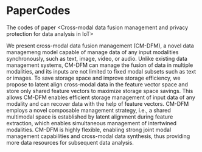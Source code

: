# PaperCodes
The codes of paper &lt;Cross-modal data fusion management and privacy protection for data analysis in IoT>

We present cross-modal data fusion management (CM-DFM), a novel data managemeng model capable of manage data of any input modalities synchronously, such as text, image, video, or audio. Unlike existing data management systems, CM-DFM can manage the fusion of data in multiple modalities, and its inputs are not limited to fixed modal subsets such as text or images. To save storage space and improve storage efficiency, we propose to latent align cross-modal data in the feature vector space and store only shared feature vectors to maximize storage space savings. This allows CM-DFM enables efficient storage management of input data of any modality and can recover data with the help of feature vectors. CM-DFM employs a novel composable management strategy, i.e., a shared multimodal space is established by latent alignment during feature extraction, which enables simultaneous management of intertwined modalities. CM-DFM is highly flexible, enabling strong joint modal management capabilities and cross-modal data synthesis, thus providing more data resources for subsequent data analysis.
